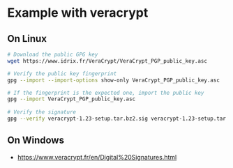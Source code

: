 # Example with veracrypt 
## On Linux
```bash
# Download the public GPG key
wget https://www.idrix.fr/VeraCrypt/VeraCrypt_PGP_public_key.asc

# Verify the public key fingerprint
gpg --import --import-options show-only VeraCrypt_PGP_public_key.asc

# If the fingerprint is the expected one, import the public key
gpg --import VeraCrypt_PGP_public_key.asc
 
# Verify the signature
gpg --verify veracrypt-1.23-setup.tar.bz2.sig veracrypt-1.23-setup.tar.bz2
```

## On Windows 
- https://www.veracrypt.fr/en/Digital%20Signatures.html